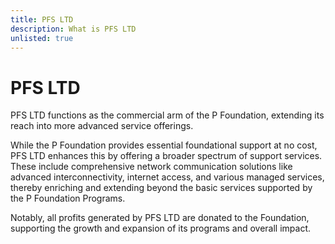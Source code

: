 ```yaml
---
title: PFS LTD
description: What is PFS LTD
unlisted: true
---
```


# PFS LTD

PFS LTD functions as the commercial arm of the P Foundation, extending its reach into more advanced service offerings.

While the P Foundation provides essential foundational support at no cost, PFS LTD enhances this by offering a broader spectrum of support services. These include comprehensive network communication solutions like advanced interconnectivity, internet access, and various managed services, thereby enriching and extending beyond the basic services supported by the P Foundation Programs.

Notably, all profits generated by PFS LTD are donated to the Foundation, supporting the growth and expansion of its programs and overall impact.
